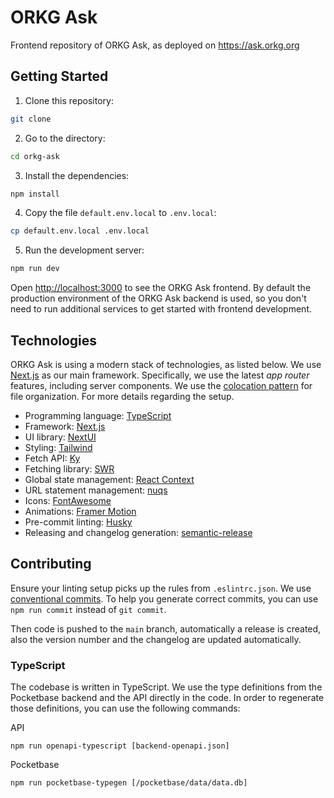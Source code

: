 # ORKG Ask

Frontend repository of ORKG Ask, as deployed on https://ask.orkg.org

## Getting Started

1. Clone this repository:

```bash
git clone
```

2. Go to the directory:

```bash
cd orkg-ask
```

3. Install the dependencies:

```bash
npm install
```

4. Copy the file `default.env.local` to `.env.local`:

```bash
cp default.env.local .env.local
```

5. Run the development server:

```bash
npm run dev
```

Open [http://localhost:3000](http://localhost:3000) to see the ORKG Ask frontend. By default the production environment of the ORKG Ask backend is used, so you don't need to run additional services to get started with frontend development.

## Technologies

ORKG Ask is using a modern stack of technologies, as listed below. We use [Next.js](https://nextjs.org/docs) as our main framework. Specifically, we use the latest _app router_ features, including server components. We use the [colocation pattern](https://nextjs.org/docs/app/building-your-application/routing/colocation) for file organization. For more details regarding the setup.

- Programming language: [TypeScript](https://www.typescriptlang.org/)
- Framework: [Next.js](https://nextjs.org/)
- UI library: [NextUI](https://nextui.org/)
- Styling: [Tailwind](https://tailwindcss.com/)
- Fetch API: [Ky](https://github.com/sindresorhus/ky)
- Fetching library: [SWR](https://swr.vercel.app/)
- Global state management: [React Context](https://react.dev/reference/react/createContext)
- URL statement management: [nuqs](https://nuqs.47ng.com/)
- Icons: [FontAwesome](https://fontawesome.com/)
- Animations: [Framer Motion](https://www.framer.com/motion/)
- Pre-commit linting: [Husky](https://typicode.github.io/husky/)
- Releasing and changelog generation: [semantic-release](https://github.com/semantic-release/semantic-release)

## Contributing

Ensure your linting setup picks up the rules from `.eslintrc.json`. We use [conventional commits](https://www.conventionalcommits.org/en/v1.0.0/). To help you generate correct commits, you can use `npm run commit` instead of `git commit`.

Then code is pushed to the `main` branch, automatically a release is created, also the version number and the changelog are updated automatically.

### TypeScript

The codebase is written in TypeScript. We use the type definitions from the Pocketbase backend and the API directly in the code. In order to regenerate those definitions, you can use the following commands:

API

```bash:
npm run openapi-typescript [backend-openapi.json]
```

Pocketbase

```bash:
npm run pocketbase-typegen [/pocketbase/data/data.db]
```
